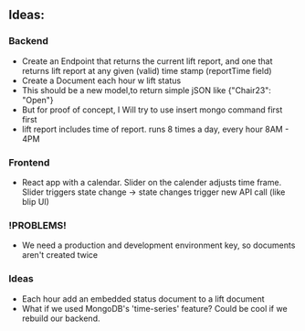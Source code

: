 ## Ideas:

### Backend
- Create an Endpoint that returns the current lift report, and one that returns lift report at any given (valid) time stamp (reportTime field)
- Create a Document each hour w lift status
- This should be a new model,to return simple jSON like {"Chair23": "Open"}
- But for proof of concept, I Will try to use insert mongo command first first
- lift report includes time of report. runs 8 times a day, every hour 8AM - 4PM

### Frontend
- React app with a calendar. Slider on the calender adjusts time frame. Slider triggers state change -> state changes trigger new API call (like blip UI)

### !PROBLEMS!

- We need a production and development environment key, so documents aren't created twice

### Ideas
- Each hour add an embedded status document to a lift document
- What if we used MongoDB's 'time-series' feature? Could be cool if we rebuild our backend.
